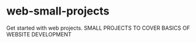# web-small-projects
Get started with web projects.
SMALL PROJECTS TO COVER BASICS OF WEBSITE DEVELOPMENT
